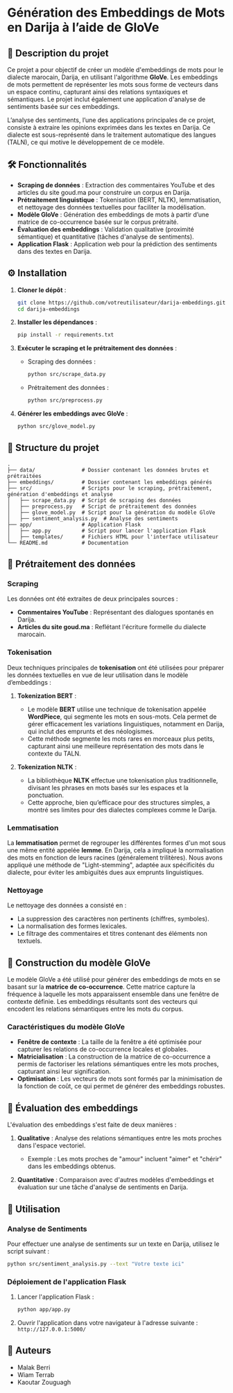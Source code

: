 
# Génération des Embeddings de Mots en Darija à l’aide de GloVe

## 📄 Description du projet

Ce projet a pour objectif de créer un modèle d'embeddings de mots pour le dialecte marocain, Darija, en utilisant l'algorithme **GloVe**. Les embeddings de mots permettent de représenter les mots sous forme de vecteurs dans un espace continu, capturant ainsi des relations syntaxiques et sémantiques. Le projet inclut également une application d'analyse de sentiments basée sur ces embeddings.

L’analyse des sentiments, l’une des applications principales de ce projet, consiste à extraire les opinions exprimées dans les textes en Darija. Ce dialecte est sous-représenté dans le traitement automatique des langues (TALN), ce qui motive le développement de ce modèle.

## 🛠️ Fonctionnalités

- **Scraping de données** : Extraction des commentaires YouTube et des articles du site goud.ma pour construire un corpus en Darija.
- **Prétraitement linguistique** : Tokenisation (BERT, NLTK), lemmatisation, et nettoyage des données textuelles pour faciliter la modélisation.
- **Modèle GloVe** : Génération des embeddings de mots à partir d’une matrice de co-occurrence basée sur le corpus prétraité.
- **Évaluation des embeddings** : Validation qualitative (proximité sémantique) et quantitative (tâches d'analyse de sentiments).
- **Application Flask** : Application web pour la prédiction des sentiments dans des textes en Darija.

## ⚙️ Installation

1. **Cloner le dépôt** :
   ```bash
   git clone https://github.com/votreutilisateur/darija-embeddings.git
   cd darija-embeddings
   ```

2. **Installer les dépendances** :
   ```bash
   pip install -r requirements.txt
   ```

3. **Exécuter le scraping et le prétraitement des données** :
   - Scraping des données :
     ```bash
     python src/scrape_data.py
     ```
   - Prétraitement des données :
     ```bash
     python src/preprocess.py
     ```

4. **Générer les embeddings avec GloVe** :
   ```bash
   python src/glove_model.py
   ```

## 📂 Structure du projet

```
.
├── data/               # Dossier contenant les données brutes et prétraitées
├── embeddings/         # Dossier contenant les embeddings générés
├── src/                # Scripts pour le scraping, prétraitement, génération d'embeddings et analyse
│   ├── scrape_data.py  # Script de scraping des données
│   ├── preprocess.py   # Script de prétraitement des données
│   ├── glove_model.py  # Script pour la génération du modèle GloVe
│   ├── sentiment_analysis.py  # Analyse des sentiments
├── app/                # Application Flask
│   ├── app.py          # Script pour lancer l'application Flask
│   ├── templates/      # Fichiers HTML pour l'interface utilisateur
└── README.md           # Documentation
```

## 📝 Prétraitement des données

### Scraping

Les données ont été extraites de deux principales sources :
- **Commentaires YouTube** : Représentant des dialogues spontanés en Darija.
- **Articles du site goud.ma** : Reflétant l'écriture formelle du dialecte marocain.

### Tokenisation

Deux techniques principales de **tokenisation** ont été utilisées pour préparer les données textuelles en vue de leur utilisation dans le modèle d’embeddings :

1. **Tokenization BERT** : 
   - Le modèle **BERT** utilise une technique de tokenisation appelée **WordPiece**, qui segmente les mots en sous-mots. Cela permet de gérer efficacement les variations linguistiques, notamment en Darija, qui inclut des emprunts et des néologismes.
   - Cette méthode segmente les mots rares en morceaux plus petits, capturant ainsi une meilleure représentation des mots dans le contexte du TALN.

2. **Tokenization NLTK** :
   - La bibliothèque **NLTK** effectue une tokenisation plus traditionnelle, divisant les phrases en mots basés sur les espaces et la ponctuation.
   - Cette approche, bien qu’efficace pour des structures simples, a montré ses limites pour des dialectes complexes comme le Darija.

### Lemmatisation

La **lemmatisation** permet de regrouper les différentes formes d'un mot sous une même entité appelée **lemme**. En Darija, cela a impliqué la normalisation des mots en fonction de leurs racines (généralement trilitères). Nous avons appliqué une méthode de "Light-stemming", adaptée aux spécificités du dialecte, pour éviter les ambiguïtés dues aux emprunts linguistiques.

### Nettoyage

Le nettoyage des données a consisté en :
- La suppression des caractères non pertinents (chiffres, symboles).
- La normalisation des formes lexicales.
- Le filtrage des commentaires et titres contenant des éléments non textuels.

## 🔄 Construction du modèle GloVe

Le modèle GloVe a été utilisé pour générer des embeddings de mots en se basant sur la **matrice de co-occurrence**. Cette matrice capture la fréquence à laquelle les mots apparaissent ensemble dans une fenêtre de contexte définie. Les embeddings résultants sont des vecteurs qui encodent les relations sémantiques entre les mots du corpus.

### Caractéristiques du modèle GloVe

- **Fenêtre de contexte** : La taille de la fenêtre a été optimisée pour capturer les relations de co-occurrence locales et globales.
- **Matricialisation** : La construction de la matrice de co-occurrence a permis de factoriser les relations sémantiques entre les mots proches, capturant ainsi leur signification.
- **Optimisation** : Les vecteurs de mots sont formés par la minimisation de la fonction de coût, ce qui permet de générer des embeddings robustes.

## 🧪 Évaluation des embeddings

L'évaluation des embeddings s'est faite de deux manières :

1. **Qualitative** : Analyse des relations sémantiques entre les mots proches dans l'espace vectoriel.
   - Exemple : Les mots proches de "amour" incluent "aimer" et "chérir" dans les embeddings obtenus.

2. **Quantitative** : Comparaison avec d'autres modèles d'embeddings et évaluation sur une tâche d'analyse de sentiments en Darija.

## 🚀 Utilisation

### Analyse de Sentiments

Pour effectuer une analyse de sentiments sur un texte en Darija, utilisez le script suivant :

```bash
python src/sentiment_analysis.py --text "Votre texte ici"
```

### Déploiement de l'application Flask

1. Lancer l'application Flask :
   ```bash
   python app/app.py
   ```

2. Ouvrir l'application dans votre navigateur à l'adresse suivante : `http://127.0.0.1:5000/`

## 👥 Auteurs

- Malak Berri
- Wiam Terrab
- Kaoutar Zouguagh
